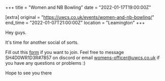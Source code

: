 +++
title = "Women and NB Bowling"
date = "2022-01-17T19:00:00Z"

[extra]
original = "https://uwcs.co.uk/events/women-and-nb-bowling/"    
end_time = "2022-01-07T21:00:00Z"
location = "Leamington"
+++

Hey guys.

It's time for another social of sorts.

Fill out this [form](https://forms.gle/4qDBm8e1Zj1xwcVC8) if you want to join. Feel free to message SH4D0WR1D3R\#7857 on discord or email womens-officer@uwcs.co.uk if you have any questions or problems :)

Hope to see you there

